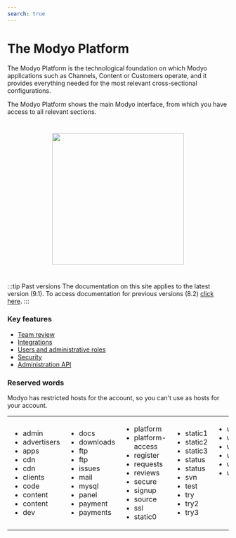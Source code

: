 ```yaml
---
search: true
---
```


# The Modyo Platform

The Modyo Platform is the technological foundation on which Modyo applications such as Channels, Content or Customers operate, and it provides everything needed for the most relevant cross-sectional configurations.

The Modyo Platform shows the main Modyo interface, from which you have access to all relevant sections.

<img src="/assets/img/platform/header.jpg" style="margin: 40px auto; width: 300px; display: block;">

:::tip Past versions
The documentation on this site applies to the latest version (9.1). To access documentation for previous versions (8.2) [click here](/assets/pdf/Modyo82Docs.pdf).
:::

### Key features

- [Team review](/en/platform/core/key-concepts.html)
- [Integrations](/en/platform/core/integrations)
- [Users and administrative roles](/en/platform/core/roles.html)
- [Security](/en/platform/core/security.html)
- [Administration API](/en/platform/core/api.html)


### Reserved words
Modyo has restricted hosts for the account, so you can't use as hosts for your account.
<table style="border: none;"><tr style="border: none;">
<td style="border: none;"><ul>
<li>admin</li>
<li>advertisers</li>
<li>apps</li>
<li>cdn</li>
<li>cdn</li>
<li>clients</li>
<li>code</li>
<li>content</li>
<li>content</li>
<li>dev</li>
</ul></td>
<td style="border: none;"><ul>
<li>docs</li>
<li>downloads</li>
<li>ftp</li>
<li>ftp</li>
<li>issues</li>
<li>mail</li>
<li>mysql</li>
<li>panel</li>
<li>payment</li>
<li>payments</li>
</ul></td>
<td style="border: none;"><ul>
<li>platform</li>
<li>platform-access</li>
<li>register</li>
<li>requests</li>
<li>reviews</li>
<li>secure</li>
<li>signup</li>
<li>source</li>
<li>ssl</li>
<li>static0</li>
</ul></td>
<td style="border: none;"><ul>
<li>static1</li>
<li>static2</li>
<li>static3</li>
<li>status</li>
<li>status</li>
<li>svn</li>
<li>test</li>
<li>try</li>
<li>try2</li>
<li>try3</li>
</ul></td>
<td style="border: none; vertical-align: top;"><ul>
<li>w2</li>
<li>w3</li>
<li>webmail</li>
<li>welcome</li>
<li>www</li>
<li>wwww</li>
</ul></td>
</tr>
</table>
